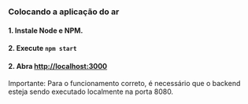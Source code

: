 ### Colocando a aplicação do ar

#### 1. Instale Node e NPM.

#### 2. Execute ```npm start```

#### 2. Abra [http://localhost:3000](http://localhost:3000)

Importante: Para o funcionamento correto, é necessário que o backend esteja sendo executado localmente na porta 8080. 

